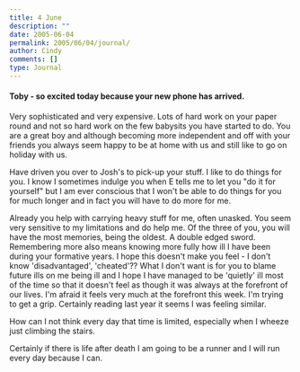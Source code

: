 ```yaml
---
title: 4 June
description: ""
date: 2005-06-04
permalink: 2005/06/04/journal/
author: Cindy
comments: []
type: Journal
---
```



#### Toby - so excited today because your new phone has arrived.

Very sophisticated and very expensive. Lots of hard work on your paper round and not so hard work on the few babysits you have started to do. You are a great boy and although becoming more independent and off with your friends you always seem happy to be at home with us and still like to go on holiday with us.

Have driven you over to Josh's to pick-up your stuff. I like to do things for you. I know I sometimes indulge you when E tells me to let you "do it for yourself" but I am ever conscious that I won't be able to do things for you for much longer and in fact you will have to do more for me.

Already you help with carrying heavy stuff for me, often unasked. You seem very sensitive to my limitations and do help me. Of the three of you, you will have the most memories, being the oldest. A double edged sword. Remembering more also means knowing more fully how ill I have been during your formative years. I hope this doesn't make you feel - I don't know 'disadvantaged', 'cheated'?? What I don't want is for you to blame future ills on me being ill and I hope I have managed to be 'quietly' ill most of the time so that it doesn't feel as though it was always at the forefront of our lives. I'm afraid it feels very much at the forefront this week.
I'm trying to get a grip. Certainly reading last year it seems I was feeling similar.

How can I not think every day that time is limited, especially when I wheeze just climbing the stairs.

Certainly if there is life after death I am going to be a runner and I will run every day because I can.

